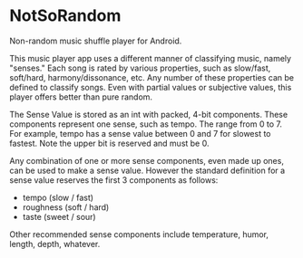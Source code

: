 NotSoRandom
===========

Non-random music shuffle player for Android.

This music player app uses a different manner of classifying music, namely "senses."
Each song is rated by various properties, such as slow/fast, soft/hard,
harmony/dissonance, etc.  Any number of these properties can be defined to classify
songs.  Even with partial values or subjective values, this player offers better than
pure random.

The Sense Value is stored as an int with packed, 4-bit components.  These
components represent one sense, such as tempo.  The range from 0 to 7.  For example,
tempo has a sense value between 0 and 7 for slowest to fastest.  Note the upper bit 
is reserved and must be 0.

Any combination of one or more sense components, even made up ones,  can be used 
to make a sense value.  However the standard definition for a sense value reserves 
the first 3 components as follows:
- tempo (slow / fast)
- roughness (soft / hard)
- taste (sweet / sour)

Other recommended sense components include temperature, humor, length, depth, 
whatever.
